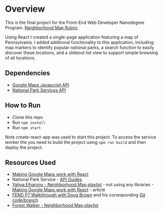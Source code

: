 # Overview
This is the final project for the Front-End Web Developer Nanodegree Program. [Neighborhood Map Rubric](https://review.udacity.com/#!/rubrics/1351/view)

Using React I created a single-page application featuring a map of Pennsylvania. I added additional functionality to this application, including: map markers to identify popular national parks, a search function to easily discover these locations, and a slideout list view to support simple browsing of all locations.

## Dependencies
- [Google Maps Javascript API](https://developers.google.com/maps/documentation/javascript/tutorial)
- [National Park Services API](https://www.nps.gov/subjects/developer/index.htm)

## How to Run
- Clone this repo
- Run ```npm install```
- Run ```npm start```

Note create-react-app was used to start this project. To access the service worker the you need to build the project using ```npm run build``` and then deploy the project.

## Resources Used
- [Making Google Maps work with React](https://www.klaasnotfound.com/2016/11/06/making-google-maps-work-with-react/)
- National Park Service - [API Guides](https://www.nps.gov/subjects/developer/guides.htm)
- [Yahya Elharony - Neighborhood Map playlist](https://www.youtube.com/channel/UCcWSbBe_s-T_gZRnqFbtyIA) - not using any libraries
-[Making Google Maps work with React](https://www.klaasnotfound.com/2016/11/06/making-google-maps-work-with-react/) - article
- [FEND P7 Walkthrough with Doug Brown](https://www.youtube.com/watch?v=NVAVLCJwAAo&feature=youtu.be) and his corresponding [Git code/branch](https://github.com/thefinitemonkey/fend-maps-walkthrough)
- [Forest Walker - Neighborhood Map playlist](https://www.youtube.com/playlist?list=PL4rQq4MQP1crXuPtruu_eijgOUUXhcUCP)
